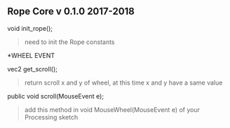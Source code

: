Rope Core
v 0.1.0
2017-2018
--
void init_rope();
>need to init the Rope constants

*WHEEL EVENT

vec2 get_scroll();
>return scroll x and y of wheel, at this time x and y have a same value

public void scroll(MouseEvent e);
>add this method in void MouseWheel(MouseEvent e) of your Processing sketch




